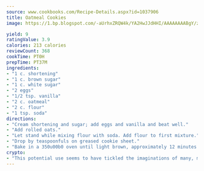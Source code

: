 ```yaml
---
source: www.cookbooks.com/Recipe-Details.aspx?id=1037906
title: Oatmeal Cookies
image: https://1.bp.blogspot.com/-aUrhxZRQW4k/YA2HwJJdHHI/AAAAAAAABgY/z2R8OXCxqDoBQtRn-q-fHG8g9_G4G1HBwCLcBGAsYHQ/s320/13.png

yield: 9
ratingValue: 3.9
calories: 213 calories
reviewCount: 368
cookTime: PT0H
prepTime: PT37M
ingredients:
- "1 c. shortening"
- "1 c. brown sugar"
- "1 c. white sugar"
- "2 eggs"
- "1/2 tsp. vanilla"
- "2 c. oatmeal"
- "2 c. flour"
- "1 tsp. soda"
directions:
- "Cream shortening and sugar; add eggs and vanilla and beat well."
- "Add rolled oats."
- "Let stand while mixing flour with soda. Add flour to first mixture."
- "Drop by teaspoonfuls on greased cookie sheet."
- "Bake in a 350u00b0 oven until light brown, approximately 12 minutes."
crypto:
- "This potential use seems to have tickled the imaginations of many, many bitcoin fanciers."
---
```

